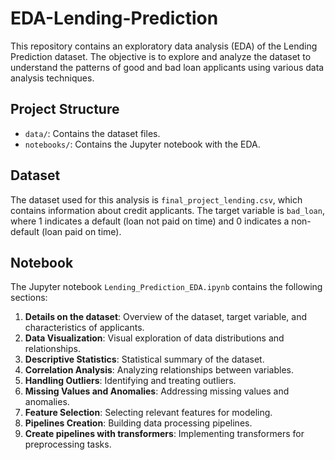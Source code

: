 # EDA-Lending-Prediction

This repository contains an exploratory data analysis (EDA) of the Lending Prediction dataset. The objective is to explore and analyze the dataset to understand the patterns of good and bad loan applicants using various data analysis techniques.

## Project Structure

- `data/`: Contains the dataset files.
- `notebooks/`: Contains the Jupyter notebook with the EDA.

## Dataset

The dataset used for this analysis is `final_project_lending.csv`, which contains information about credit applicants. The target variable is `bad_loan`, where 1 indicates a default (loan not paid on time) and 0 indicates a non-default (loan paid on time).

## Notebook

The Jupyter notebook `Lending_Prediction_EDA.ipynb` contains the following sections:

1. **Details on the dataset**: Overview of the dataset, target variable, and characteristics of applicants.
2. **Data Visualization**: Visual exploration of data distributions and relationships.
3. **Descriptive Statistics**: Statistical summary of the dataset.
4. **Correlation Analysis**: Analyzing relationships between variables.
5. **Handling Outliers**:  Identifying and treating outliers.
6. **Missing Values and Anomalies**: Addressing missing values and anomalies.
7. **Feature Selection**: Selecting relevant features for modeling.
8. **Pipelines Creation**: Building data processing pipelines.
9. **Create pipelines with transformers**: Implementing transformers for preprocessing tasks.
